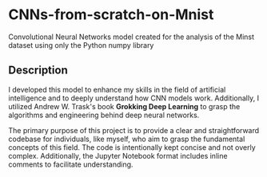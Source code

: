 # CNNs-from-scratch-on-Mnist
Convolutional Neural Networks model created for the analysis of the Minst dataset using only the Python numpy library
## Description
I developed this model to enhance my skills in the field of artificial intelligence and to deeply understand how CNN models work. Additionally, I utilized Andrew W. Trask's book **Grokking Deep Learning** to grasp the algorithms and engineering behind deep neural networks.

The primary purpose of this project is to provide a clear and straightforward codebase for individuals, like myself, who aim to grasp the fundamental concepts of this field. The code is intentionally kept concise and not overly complex. Additionally, the Jupyter Notebook format includes inline comments to facilitate understanding.

